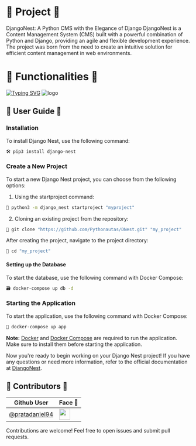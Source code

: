 # 🚀 Project 🚀
DjangoNest: A Python CMS with the Elegance of Django
DjangoNest is a Content Management System (CMS) built with a powerful combination of Python and Django, providing an agile and flexible development experience. The project was born from the need to create an intuitive solution for efficient content management in web environments.
# 🔧 Functionalities 🔧
 [![Typing SVG](https://readme-typing-svg.demolab.com?font=Fira+Code&size=25&pause=1000&color=B200F7&multiline=true&random=&width=435&height=200&lines=+Intuitive+content+management;+Robust+API+for+integration;+Extensible+through+plugins;User-friendly+administrative+interface)](https://git.io/typing-svg)
![logo](https://i.ibb.co/xsFqYxs/logo.png)

## 📘 User Guide 📘

### Installation
To install Django Nest, use the following command:

```bash
🛠️ pip3 install django-nest     
```

### Create a New Project
To start a new Django Nest project, you can choose from the following options:

1. Using the startproject command:

```bash 
🌟 python3 -m django_nest startproject "myproject"
```

2. Cloning an existing project from the repository:

```bash
🌟 git clone "https://github.com/Pythonautas/DNest.git" "my_project"
```

After creating the project, navigate to the project directory:

```bash
📁 cd "my_project"
```

#### Setting up the Database

To start the database, use the following command with Docker Compose:
```bash
🗃️ docker-compose up db -d
```
### Starting the Application
To start the application, use the following command with Docker Compose:

```bash
📱 docker-compose up app
 ```

**Note:**
[Docker](https://docs.docker.com/engine/install/) and [Docker Compose](https://docs.docker.com/compose/) are required to run the application. Make sure to install them before starting the application.

Now you're ready to begin working on your Django Nest project! If you have any questions or need more information, refer to the official documentation at [DjangoNest]().


## 👥 Contributors 👥

| Github User                                            | Face 🤭                                                                                          |
| ------------------------------------------------------ | ------------------------------------------------------------------------------------------------ |
| [@pratadaniel94](https://www.github.com/pratadaniel94) | <img src="https://avatars.githubusercontent.com/u/27214522?v=4" height="30px" align="center"  /> |


Contributions are welcome! Feel free to open issues and submit pull requests.